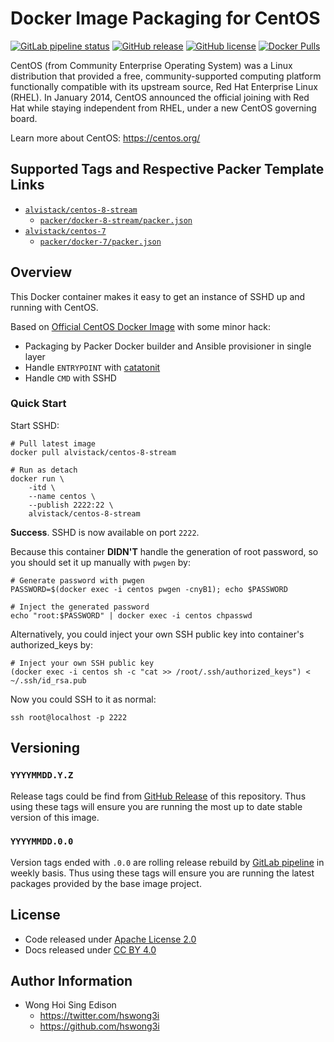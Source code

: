 # Docker Image Packaging for CentOS

[![GitLab pipeline status](https://img.shields.io/gitlab/pipeline/alvistack/docker-centos/master)](https://gitlab.com/alvistack/docker-centos/-/pipelines)
[![GitHub release](https://img.shields.io/github/release/alvistack/docker-centos.svg)](https://github.com/alvistack/docker-centos/releases)
[![GitHub license](https://img.shields.io/github/license/alvistack/docker-centos.svg)](https://github.com/alvistack/docker-centos/blob/master/LICENSE)
[![Docker Pulls](https://img.shields.io/docker/pulls/alvistack/centos-8-stream.svg)](https://hub.docker.com/r/alvistack/centos-8-stream)

CentOS (from Community Enterprise Operating System) was a Linux distribution that provided a free, community-supported computing platform functionally compatible with its upstream source, Red Hat Enterprise Linux (RHEL). In January 2014, CentOS announced the official joining with Red Hat while staying independent from RHEL, under a new CentOS governing board.

Learn more about CentOS: <https://centos.org/>

## Supported Tags and Respective Packer Template Links

  - [`alvistack/centos-8-stream`](https://hub.docker.com/r/alvistack/centos-8-stream)
      - [`packer/docker-8-stream/packer.json`](https://github.com/alvistack/docker-centos/blob/master/packer/docker-8-stream/packer.json)
  - [`alvistack/centos-7`](https://hub.docker.com/r/alvistack/centos-7)
      - [`packer/docker-7/packer.json`](https://github.com/alvistack/docker-centos/blob/master/packer/docker-7/packer.json)

## Overview

This Docker container makes it easy to get an instance of SSHD up and running with CentOS.

Based on [Official CentOS Docker Image](https://hub.docker.com/_/centos/) with some minor hack:

  - Packaging by Packer Docker builder and Ansible provisioner in single layer
  - Handle `ENTRYPOINT` with [catatonit](https://github.com/openSUSE/catatonit)
  - Handle `CMD` with SSHD

### Quick Start

Start SSHD:

    # Pull latest image
    docker pull alvistack/centos-8-stream
    
    # Run as detach
    docker run \
        -itd \
        --name centos \
        --publish 2222:22 \
        alvistack/centos-8-stream

**Success**. SSHD is now available on port `2222`.

Because this container **DIDN'T** handle the generation of root password, so you should set it up manually with `pwgen` by:

    # Generate password with pwgen
    PASSWORD=$(docker exec -i centos pwgen -cnyB1); echo $PASSWORD
    
    # Inject the generated password
    echo "root:$PASSWORD" | docker exec -i centos chpasswd

Alternatively, you could inject your own SSH public key into container's authorized\_keys by:

    # Inject your own SSH public key
    (docker exec -i centos sh -c "cat >> /root/.ssh/authorized_keys") < ~/.ssh/id_rsa.pub

Now you could SSH to it as normal:

    ssh root@localhost -p 2222

## Versioning

### `YYYYMMDD.Y.Z`

Release tags could be find from [GitHub Release](https://github.com/alvistack/docker-centos/releases) of this repository. Thus using these tags will ensure you are running the most up to date stable version of this image.

### `YYYYMMDD.0.0`

Version tags ended with `.0.0` are rolling release rebuild by [GitLab pipeline](https://gitlab.com/alvistack/docker-centos/-/pipelines) in weekly basis. Thus using these tags will ensure you are running the latest packages provided by the base image project.

## License

  - Code released under [Apache License 2.0](LICENSE)
  - Docs released under [CC BY 4.0](http://creativecommons.org/licenses/by/4.0/)

## Author Information

  - Wong Hoi Sing Edison
      - <https://twitter.com/hswong3i>
      - <https://github.com/hswong3i>
